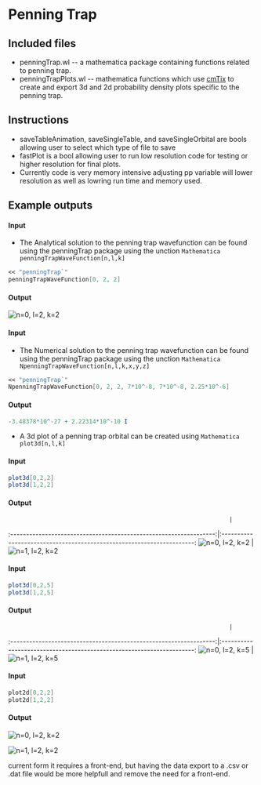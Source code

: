 # Penning Trap
## Included files
* penningTrap.wl -- a mathematica package containing functions related to penning trap.
* penningTrapPlots.wl -- mathematica functions which use [cmTix](https://github.com/cphys/cmPackages) to create and export 3d and 2d probability density plots specific to the penning trap.

## Instructions
* saveTableAnimation, saveSingleTable, and saveSingleOrbital are bools allowing user to select which type of file to save
* fastPlot is a bool allowing user to run low resolution code for testing or higher resolution for final plots.
* Currently code is very memory intensive adjusting pp variable will lower resolution as well as lowring run time and memory used.

## Example outputs

#### Input

* The Analytical solution to the penning trap wavefunction can be found using the penningTrap package using the unction ```Mathematica penningTrapWaveFunction[n,l,k]```

```Mathematica
<< "penningTrap`"
penningTrapWaveFunction[0, 2, 2]
```
#### Output
![n=0, l=2, k=2](/data/eqns/n0_l2_k2.png)

#### Input

* The Numerical solution to the penning trap wavefunction can be found using the penningTrap package using the unction ```Mathematica NpenningTrapWaveFunction[n,l,k,x,y,z]```

```Mathematica
<< "penningTrap`"
NpenningTrapWaveFunction[0, 2, 2, 7*10^-8, 7*10^-8, 2.25*10^-6]
```
#### Output
```Mathematica
-3.48378*10^-27 + 2.22314*10^-10 I
```

* A 3d plot of a penning trap orbital can be created using ```Mathematica plot3d[n,l,k]```

#### Input
```Mathematica
plot3d[0,2,2]
plot3d[1,2,2]
```

#### Output
                                                                   |                   
:-----------------------------------------------------------------:|:---------------------------------------------------------------------:
![n=0, l=2, k=2](/data/figs3d/vc164.4GHz_vz64.42MHz/n0_l2_k2.png)  |  ![n=1, l=2, k=2](/data/figs3d/vc164.4GHz_vz64.42MHz/n1_l2_k2.png)


#### Input
```Mathematica
plot3d[0,2,5]
plot3d[1,2,5]
```

#### Output
                                                                   |                   
:-----------------------------------------------------------------:|:---------------------------------------------------------------------:
![n=0, l=2, k=5](/data/figs3d/vc164.4GHz_vz64.42MHz/n0_l2_k5.png)  |  ![n=1, l=2, k=5](/data/figs3d/vc164.4GHz_vz64.42MHz/n1_l2_k5.png)

#### Input
```Mathematica
plot2d[0,2,2]
plot2d[1,2,2]
```

#### Output
![n=0, l=2, k=2](/data/figs3d/vc164.4GHz_vz64.42MHz/n0_l2_k2.png)

![n=1, l=2, k=2](/data/figs3d/vc164.4GHz_vz64.42MHz/n1_l2_k2.png)

 current form it requires a front-end, but having the data export to a .csv or .dat file would be more helpfull and remove the need for a front-end.


